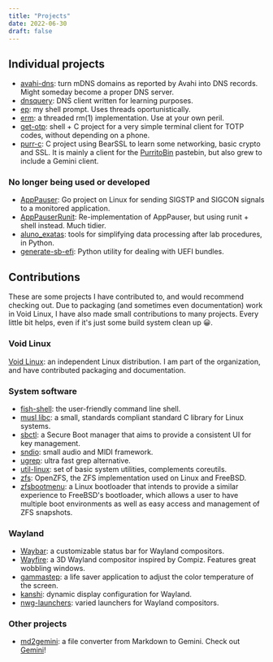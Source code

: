```yaml
---
title: "Projects"
date: 2022-06-30
draft: false
---
```


## Individual projects

- [avahi-dns](https://github.com/ericonr/avahi-dns): turn mDNS domains as
  reported by Avahi into DNS records. Might someday become a proper DNS server.
- [dnsquery](https://github.com/ericonr/dnsquery): DNS client written for
  learning purposes.
- [ep](https://github.com/ericonr/ep): my shell prompt. Uses threads
  oportunistically.
- [erm](https://github.com/ericonr/erm): a threaded rm(1) implementation. Use
  at your own peril.
- [get-otp](https://github.com/ericonr/get-otp): shell + C project for a very
  simple terminal client for TOTP codes, without depending on a phone.
- [purr-c](https://github.com/ericonr/purr-c): C project using BearSSL to learn
  some networking, basic crypto and SSL. It is mainly a client for the
  [PurritoBin](https://github.com/PurritoBin/PurritoBin) pastebin, but also
  grew to include a Gemini client.

### No longer being used or developed

- [AppPauser](https://github.com/ericonr/AppPauser): Go project on Linux for
  sending SIGSTP and SIGCON signals to a monitored application.
- [AppPauserRunit](https://github.com/ericonr/AppPauserRunit):
  Re-implementation of AppPauser, but using runit + shell instead. Much tidier.
- [aluno\_exatas](https://github.com/ericonr/aluno_exatas): tools for
  simplifying data processing after lab procedures, in Python.
- [generate-sb-efi](https://github.com/ericonr/generate-sb-efi): Python utility
  for dealing with UEFI bundles.

## Contributions

These are some projects I have contributed to, and would recommend checking
out. Due to packaging (and sometimes even documentation) work in Void Linux, I
have also made small contributions to many projects. Every little bit helps,
even if it's just some build system clean up 😀.

### Void Linux

[Void Linux](https://github.com/void-linux): an independent Linux distribution.
I am part of the organization, and have contributed packaging and
documentation.

### System software

- [fish-shell](https://github.com/fish-shell/fish-shell): the user-friendly
  command line shell.
- [musl libc](https://musl.libc.org): a small, standards compliant standard C
  library for Linux systems.
- [sbctl](https://github.com/Foxboron/sbctl): a Secure Boot manager that aims
  to provide a consistent UI for key management.
- [sndio](https://sndio.org): small audio and MIDI framework.
- [ugrep](https://github.com/Genivia/ugrep): ultra fast grep alternative.
- [util-linux](https://github.com/util-linux/util-linux): set of basic system
  utilities, complements coreutils.
- [zfs](https://github.com/openzfs/zfs): OpenZFS, the ZFS implementation used
  on Linux and FreeBSD.
- [zfsbootmenu](https://github.com/zbm-dev/zfsbootmenu): a Linux bootloader
  that intends to provide a similar experience to FreeBSD's bootloader, which
  allows a user to have multiple boot environments as well as easy access and
  management of ZFS snapshots.

### Wayland

- [Waybar](https://github.com/Alexays/Waybar): a customizable status bar for
  Wayland compositors.
- [Wayfire](https://github.com/WayfireWM/wayfire): a 3D Wayland compositor
  inspired by Compiz. Features great wobbling windows.
- [gammastep](https://gitlab.com/chinstrap/gammastep): a life saver application
  to adjust the color temperature of the screen.
- [kanshi](https://sr.ht/~emersion/kanshi/): dynamic display configuration for
  Wayland.
- [nwg-launchers](https://github.com/nwg-piotr/nwg-launchers): varied launchers
  for Wayland compositors.

### Other projects

- [md2gemini](https://github.com/makeworld-the-better-one/md2gemini): a file
  converter from Markdown to Gemini. Check out
  [Gemini](https://gemini.circumlunar.space/)!
